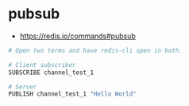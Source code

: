 # pubsub

- <https://redis.io/commands#pubsub>

```sh
# Open two terms and have redis-cli open in both.

# Client subscriber
SUBSCRIBE channel_test_1

# Server
PUBLISH channel_test_1 "Hello World"
```
